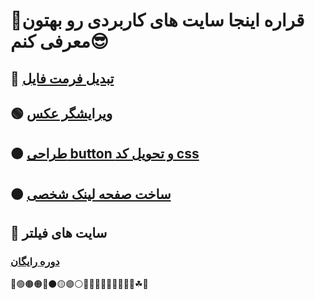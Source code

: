 # 💢قراره اینجا سایت های کاربردی رو بهتون معرفی کنم😎

## 🔴 [تبدیل فرمت فایل](https://convertio.co/)
## 🟢 [ویرایشگر عکس](https://www.photopea.com/)
## 🟤 [طراحی button و تحویل کد css](https://enjoycss.com/)
## 🟠 [ساخت صفحه لینک شخصی](https://zil.ink/)

## 🔐 سایت های فیلتر
### [دوره رایگان](https://www.classcentral.com/)

🔴🟢🟤🟠🔵⚫🟡🟣⚪🔻🔺🌱🌲🌵🌴🍂🍃🍁☘🌿